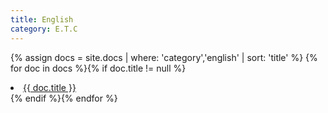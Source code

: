 ```yaml
---
title: English
category: E.T.C
---
```


{% assign docs = site.docs | where: 'category','english' | sort: 'title' %}
{% for doc in docs %}{% if doc.title != null %}
<li><a href="{{ site.baseurl}}{{ doc.url }}">{{ doc.title }}</a></li>
{% endif %}{% endfor %}

